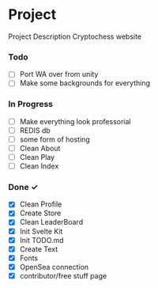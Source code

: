 # Project

Project Description
Cryptochess website

### Todo

- [ ] Port WA over from unity
- [ ] Make some backgrounds for everything

### In Progress

- [ ] Make everything look professorial
- [ ] REDIS db
- [ ] some form of hosting
- [ ] Clean About
- [ ] Clean Play
- [ ] Clean Index

### Done ✓

- [x] Clean Profile
- [x] Create Store
- [x] Clean LeaderBoard
- [x] Init Svelte Kit
- [x] Init TODO.md
- [x] Create Text
- [x] Fonts
- [x] OpenSea connection
- [x] contributor/free stuff page
